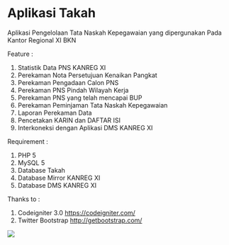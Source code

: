 # Aplikasi Takah
Aplikasi Pengelolaan Tata Naskah Kepegawaian yang dipergunakan Pada Kantor Regional  XI BKN


Feature :
1. Statistik Data PNS KANREG XI
2. Perekaman Nota Persetujuan Kenaikan Pangkat
3. Perekaman Pengadaan Calon PNS
4. Perekaman PNS Pindah Wilayah Kerja
5. Perekaman PNS yang telah mencapai BUP
6. Perekaman Peminjaman Tata Naskah Kepegawaian
7. Laporan Perekaman Data
8. Pencetakan KARIN dan DAFTAR ISI
9. Interkoneksi dengan Aplikasi DMS KANREG XI

Requirement :
1. PHP 5
2. MySQL 5
3. Database Takah
4. Database Mirror KANREG XI
5. Database DMS KANREG XI

Thanks to :
1. Codeigniter 3.0  https://codeigniter.com/
2. Twitter Bootstrap http://getbootstrap.com/

<img src="https://github.com/papamas/takah/blob/master/screenshot/dashboard.jpg" />
